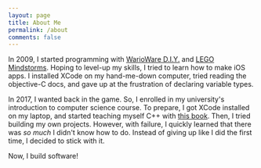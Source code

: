 ```yaml
---
layout: page
title: About Me
permalink: /about
comments: false
---
```


In 2009, I started programming with [WarioWare D.I.Y.](https://en.wikipedia.org/wiki/WarioWare_D.I.Y.) and [LEGO Mindstorms](https://en.wikipedia.org/wiki/Lego_Mindstorms). Hoping to level-up my skills, I tried to learn how to make iOS apps. I installed XCode on my hand-me-down computer, tried reading the objective-C docs, and gave up at the frustration of declaring variable types.

In 2017, I wanted back in the game. So, I enrolled in my university's introduction to computer science course. To prepare, I got XCode installed on my laptop, and started teaching myself C++ with [this book](https://www.amazon.com/Programming-Principles-Practice-Using-C/dp/0321543726). Then, I tried building my own projects. However, with failure, I quickly learned that there was *so much* I didn't know how to do. Instead of giving up like I did the first time, I decided to stick with it.

Now, I build software!